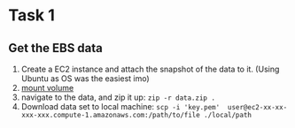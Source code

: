 # Task 1 
## Get the EBS data

1. Create a EC2 instance and attach the snapshot of the data to it. (Using Ubuntu as OS was the easiest imo)
2. [mount volume](https://confluence.atlassian.com/hipchatkb/how-to-access-to-the-files-inside-of-an-elastic-block-store-volume-827111576.html)
3. navigate to the data, and zip it up: `zip -r data.zip .`
4. Download data set to local machine: `scp -i 'key.pem'  user@ec2-xx-xx-xxx-xxx.compute-1.amazonaws.com:/path/to/file ./local/path`

